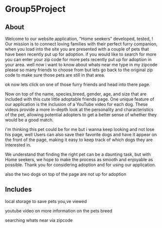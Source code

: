# Group5Project



## About
Welcome to our website application, "Home seekers" developed, tested, ! Our mission is to connect loving families with their perfect furry companion, when you load into the site you are presented with a couple of pets that have been recently put up for adoption. if you would like to search for more you can enter your zip code for more pets recently put up for adoption in your area. 
well now i want to know about whats near me type in my zipcode please
so many friends to choose from but lets go back to the original zip code to make sure those pets are still in that area.

ok now lets click on one of those furry friends and head into there page.

Now on top of the name, species,breed, gender, age, and size that are included with this cute little adoptable friends page.
One unique feature of our application is the inclusion of a YouTube video for each dog. These videos provide a more in-depth look at the personality and characteristics of the pet, allowing potential adopters to get a better sense of whether they would be a good match.

i'm thinking this pet could be for me but i wanna keep looking and not lose 
his page, 
well Users can also save their favorite dogs and have it appear on the front of the page, making it easy to keep track of which dogs they are interested in.

We understand that finding the right pet can be a daunting task, but with Home seekers, we hope to make the process as smooth and enjoyable as possible. Thank you for considering adoption and for using our application.

also the two dogs on top of the page are not up for adoption

## Includes

local storage to save pets you,ve viewed

youtube video on more information on the pets breed

searching whats near via zipcode





